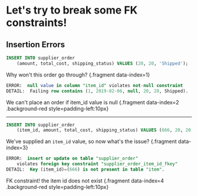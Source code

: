 # Let's try to break some FK constraints!

## Insertion Errors

<div class='row'>
<div class='cell-4'>

```sql {#fk-break-1}
INSERT INTO supplier_order 
    (amount, total_cost, shipping_status) VALUES (20, 20, 'Shipped');
```

</div>
<div class='cell-2 smallest'>

Why won't this order go through? {.fragment data-index=1}

</div>
</div>


<div class='row'>
<div class='cell-4'>

```sql {#fk-break-1a .fragment data-index=2}
ERROR:  null value in column "item_id" violates not-null constraint
DETAIL:  Failing row contains (1, 2019-02-06, null, 20, 20, Shipped).
```

</div>
<div class='cell-2 smallest'>

We can't place an order if item_id value is null {.fragment data-index=2 .background-red style=padding-left:10px}

</div>
</div>

<hr class="fragment" data-index="3" />


<div class='row'>
<div class='cell-4'>

```sql {#fk-break-2 .fragment data-index=3 data-span="2:6:12 .fragment data-style=highlight-in data-index=3; 2:60:63 .fragment data-style=highlight-in data-index=3;"}
INSERT INTO supplier_order 
    (item_id, amount, total_cost, shipping_status) VALUES (666, 20, 20, 'Shipped');
```

</div>
<div class='cell-2 smallest'>

We've supplied an `item_id` value, so now what's the issue? {.fragment data-index=3}

</div>
</div>


<div class='row'>
<div class='cell-4'>

```sql {#fk-break-2a .fragment data-index=4}
ERROR:  insert or update on table "supplier_order" 
    violates foreign key constraint "supplier_order_item_id_fkey"
DETAIL:  Key (item_id)=(666) is not present in table "item".
```

</div>
<div class='cell-2 smallest'>

FK constraint! the item id does not exist {.fragment data-index=4 .background-red style=padding-left:10px}

</div>
</div>
